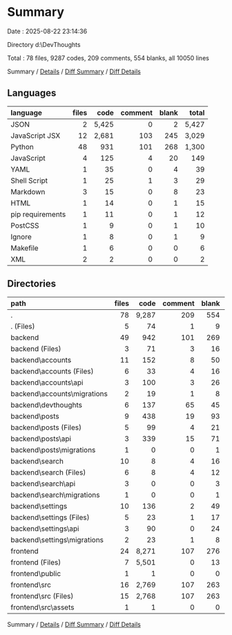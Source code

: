 # Summary

Date : 2025-08-22 23:14:36

Directory d:\\DevThoughts

Total : 78 files,  9287 codes, 209 comments, 554 blanks, all 10050 lines

Summary / [Details](details.md) / [Diff Summary](diff.md) / [Diff Details](diff-details.md)

## Languages
| language | files | code | comment | blank | total |
| :--- | ---: | ---: | ---: | ---: | ---: |
| JSON | 2 | 5,425 | 0 | 2 | 5,427 |
| JavaScript JSX | 12 | 2,681 | 103 | 245 | 3,029 |
| Python | 48 | 931 | 101 | 268 | 1,300 |
| JavaScript | 4 | 125 | 4 | 20 | 149 |
| YAML | 1 | 35 | 0 | 4 | 39 |
| Shell Script | 1 | 25 | 1 | 3 | 29 |
| Markdown | 3 | 15 | 0 | 8 | 23 |
| HTML | 1 | 14 | 0 | 1 | 15 |
| pip requirements | 1 | 11 | 0 | 1 | 12 |
| PostCSS | 1 | 9 | 0 | 1 | 10 |
| Ignore | 1 | 8 | 0 | 1 | 9 |
| Makefile | 1 | 6 | 0 | 0 | 6 |
| XML | 2 | 2 | 0 | 0 | 2 |

## Directories
| path | files | code | comment | blank | total |
| :--- | ---: | ---: | ---: | ---: | ---: |
| . | 78 | 9,287 | 209 | 554 | 10,050 |
| . (Files) | 5 | 74 | 1 | 9 | 84 |
| backend | 49 | 942 | 101 | 269 | 1,312 |
| backend (Files) | 3 | 71 | 3 | 16 | 90 |
| backend\\accounts | 11 | 152 | 8 | 50 | 210 |
| backend\\accounts (Files) | 6 | 33 | 4 | 16 | 53 |
| backend\\accounts\\api | 3 | 100 | 3 | 26 | 129 |
| backend\\accounts\\migrations | 2 | 19 | 1 | 8 | 28 |
| backend\\devthoughts | 6 | 137 | 65 | 45 | 247 |
| backend\\posts | 9 | 438 | 19 | 93 | 550 |
| backend\\posts (Files) | 5 | 99 | 4 | 21 | 124 |
| backend\\posts\\api | 3 | 339 | 15 | 71 | 425 |
| backend\\posts\\migrations | 1 | 0 | 0 | 1 | 1 |
| backend\\search | 10 | 8 | 4 | 16 | 28 |
| backend\\search (Files) | 6 | 8 | 4 | 12 | 24 |
| backend\\search\\api | 3 | 0 | 0 | 3 | 3 |
| backend\\search\\migrations | 1 | 0 | 0 | 1 | 1 |
| backend\\settings | 10 | 136 | 2 | 49 | 187 |
| backend\\settings (Files) | 5 | 23 | 1 | 17 | 41 |
| backend\\settings\\api | 3 | 90 | 0 | 24 | 114 |
| backend\\settings\\migrations | 2 | 23 | 1 | 8 | 32 |
| frontend | 24 | 8,271 | 107 | 276 | 8,654 |
| frontend (Files) | 7 | 5,501 | 0 | 13 | 5,514 |
| frontend\\public | 1 | 1 | 0 | 0 | 1 |
| frontend\\src | 16 | 2,769 | 107 | 263 | 3,139 |
| frontend\\src (Files) | 15 | 2,768 | 107 | 263 | 3,138 |
| frontend\\src\\assets | 1 | 1 | 0 | 0 | 1 |

Summary / [Details](details.md) / [Diff Summary](diff.md) / [Diff Details](diff-details.md)